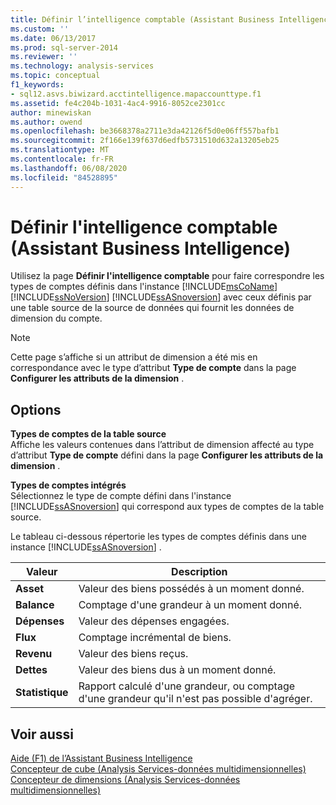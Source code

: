 ```yaml
---
title: Définir l’intelligence comptable (Assistant Business Intelligence) | Microsoft Docs
ms.custom: ''
ms.date: 06/13/2017
ms.prod: sql-server-2014
ms.reviewer: ''
ms.technology: analysis-services
ms.topic: conceptual
f1_keywords:
- sql12.asvs.biwizard.acctintelligence.mapaccounttype.f1
ms.assetid: fe4c204b-1031-4ac4-9916-8052ce2301cc
author: minewiskan
ms.author: owend
ms.openlocfilehash: be3668378a2711e3da42126f5d0e06ff557bafb1
ms.sourcegitcommit: 2f166e139f637d6edfb5731510d632a13205eb25
ms.translationtype: MT
ms.contentlocale: fr-FR
ms.lasthandoff: 06/08/2020
ms.locfileid: "84528895"
---
```

# <a name="define-account-intelligence-business-intelligence-wizard"></a>Définir l'intelligence comptable (Assistant Business Intelligence)
  Utilisez la page **Définir l'intelligence comptable** pour faire correspondre les types de comptes définis dans l'instance [!INCLUDE[msCoName](../includes/msconame-md.md)] [!INCLUDE[ssNoVersion](../includes/ssnoversion-md.md)] [!INCLUDE[ssASnoversion](../includes/ssasnoversion-md.md)] avec ceux définis par une table source de la source de données qui fournit les données de dimension du compte.  
  
> [!NOTE]  
>  Cette page s’affiche si un attribut de dimension a été mis en correspondance avec le type d’attribut **Type de compte** dans la page **Configurer les attributs de la dimension** .  
  
## <a name="options"></a>Options  
 **Types de comptes de la table source**  
 Affiche les valeurs contenues dans l’attribut de dimension affecté au type d’attribut **Type de compte** défini dans la page **Configurer les attributs de la dimension** .  
  
 **Types de comptes intégrés**  
 Sélectionnez le type de compte défini dans l'instance [!INCLUDE[ssASnoversion](../includes/ssasnoversion-md.md)] qui correspond aux types de comptes de la table source.  
  
 Le tableau ci-dessous répertorie les types de comptes définis dans une instance [!INCLUDE[ssASnoversion](../includes/ssasnoversion-md.md)] .  
  
|Valeur|Description|  
|-----------|-----------------|  
|**Asset**|Valeur des biens possédés à un moment donné.|  
|**Balance**|Comptage d'une grandeur à un moment donné.|  
|**Dépenses**|Valeur des dépenses engagées.|  
|**Flux**|Comptage incrémental de biens.|  
|**Revenu**|Valeur des biens reçus.|  
|**Dettes**|Valeur des biens dus à un moment donné.|  
|**Statistique**|Rapport calculé d'une grandeur, ou comptage d'une grandeur qu'il n'est pas possible d'agréger.|  
  
## <a name="see-also"></a>Voir aussi  
 [Aide (F1) de l’Assistant Business Intelligence](business-intelligence-wizard-f1-help.md)   
 [Concepteur de cube &#40;Analysis Services-données multidimensionnelles&#41;](cube-designer-analysis-services-multidimensional-data.md)   
 [Concepteur de dimensions &#40;Analysis Services-données multidimensionnelles&#41;](dimension-designer-analysis-services-multidimensional-data.md)  
  
  
